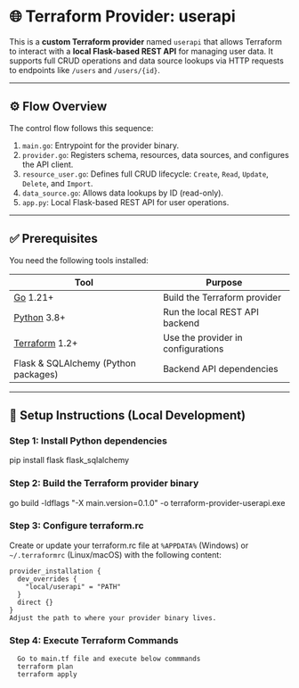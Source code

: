 # 🌐 Terraform Provider: userapi

This is a **custom Terraform provider** named `userapi` that allows Terraform to interact with a **local Flask-based REST API** for managing user data. It supports full CRUD operations and data source lookups via HTTP requests to endpoints like `/users` and `/users/{id}`.

---

## ⚙️ Flow Overview

The control flow follows this sequence:

1. `main.go`: Entrypoint for the provider binary.  
2. `provider.go`: Registers schema, resources, data sources, and configures the API client.  
3. `resource_user.go`: Defines full CRUD lifecycle: `Create`, `Read`, `Update`, `Delete`, and `Import`.  
4. `data_source.go`: Allows data lookups by ID (read-only).  
5. `app.py`: Local Flask-based REST API for user operations.

---

## ✅ Prerequisites

You need the following tools installed:

| Tool                                | Purpose                                  |
|------------------------------------|------------------------------------------|
| [Go](https://go.dev/dl/) 1.21+     | Build the Terraform provider             |
| [Python](https://www.python.org/) 3.8+ | Run the local REST API backend           |
| [Terraform](https://developer.hashicorp.com/terraform/downloads) 1.2+ | Use the provider in configurations       |
| Flask & SQLAlchemy (Python packages)| Backend API dependencies                  |

---

## 🚀 Setup Instructions (Local Development)

### Step 1: Install Python dependencies

pip install flask flask_sqlalchemy

### Step 2: Build the Terraform provider binary

go build -ldflags "-X main.version=0.1.0" -o terraform-provider-userapi.exe

### Step 3: Configure terraform.rc

Create or update your terraform.rc file at `%APPDATA%` (Windows) or `~/.terraformrc` (Linux/macOS) with the following content:

```hcl
provider_installation {
  dev_overrides {
    "local/userapi" = "PATH"
  }
  direct {}
}
Adjust the path to where your provider binary lives.

```
### Step 4: Execute Terraform Commands
```hcl
  Go to main.tf file and execute below commmands
  terraform plan
  terraform apply 
```
